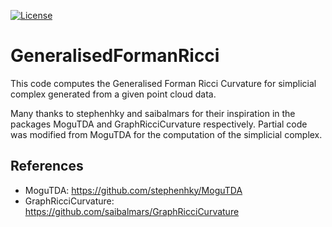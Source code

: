 [![License](https://img.shields.io/badge/License-Apache%202.0-blue.svg)](https://opensource.org/licenses/Apache-2.0)

# GeneralisedFormanRicci
This code computes the Generalised Forman Ricci Curvature for simplicial complex generated from a given point cloud data.

Many thanks to stephenhky and saibalmars for their inspiration in the packages MoguTDA and GraphRicciCurvature respectively. 
Partial code was modified from MoguTDA for the computation of the simplicial complex. 

## References
* MoguTDA: https://github.com/stephenhky/MoguTDA
* GraphRicciCurvature: https://github.com/saibalmars/GraphRicciCurvature
